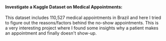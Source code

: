 #### Investigate a Kaggle Dataset on Medical Appointments:
This dataset includes 110,527 medical appointments in Brazil and here I tried to figure out the reasons/factors behind the no-show appointments. This is a very interesting project where I found some insights why a patient makes an appointment and finally doesn't show-up.
